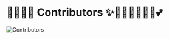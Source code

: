 # 🧚🏻‍♀️✨ Contributors ✨🧚🏻‍♀️🦄🔮🏰💕

![Contributors](https://contrib.rocks/image?repo=miamatriarx/meta)
